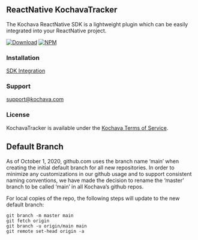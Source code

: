 ## ReactNative KochavaTracker
The Kochava ReactNative SDK is a lightweight plugin which can be easily integrated into your ReactNative project.

[![Download](https://img.shields.io/github/v/release/Kochava/ReactNative-KochavaTracker-Releases?include_prereleases&sort=semver)](https://github.com/Kochava/ReactNative-KochavaTracker-Releases/releases)
[![NPM](https://img.shields.io/npm/v/react-native-kochava-tracker)](https://www.npmjs.com/package/react-native-kochava-tracker)

### Installation
[SDK Integration](https://support.kochava.com/sdk-integration/reactnative-sdk-integration/)

### Support
support@kochava.com

### License
KochavaTracker is available under the [Kochava Terms of Service](https://www.kochava.com/terms-of-service/).


## Default Branch

As of October 1, 2020, github.com uses the branch name ‘main’ when creating the initial default branch for all new repositories.  In order to minimize any customizations in our github usage and to support consistent naming conventions, we have made the decision to rename the ‘master’ branch to be called ‘main’ in all Kochava’s github repos.

For local copies of the repo, the following steps will update to the new default branch:

```
git branch -m master main
git fetch origin
git branch -u origin/main main
git remote set-head origin -a
```
